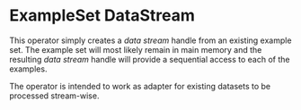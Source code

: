 ExampleSet DataStream
=====================

This operator simply creates a *data stream* handle from an existing
example set. The example set will most likely remain in main memory
and the resulting *data stream* handle will provide a sequential access
to each of the examples.

The operator is intended to work as adapter for existing datasets to be
processed stream-wise.
